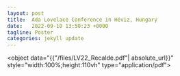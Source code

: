 ```yaml
---
layout: post
title:  Ada Lovelace Conference in Héviz, Hungary
date:   2022-09-10 13:50:23 +0000
tagline: Poster
categories: jekyll update
---
```

<object data="{{"/files/LV22_Recalde.pdf"| absolute_url}}" style="width:100%;height:110vh" type="application/pdf"> </object>
